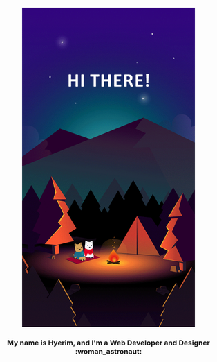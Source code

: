 <!-- # Hi there 👋 -->

<p align="center">
  <img width="400px" height="auto" src="/img/hello.gif" />
  <h3 align="center">My name is Hyerim, and I'm a Web Developer and Designer :woman_astronaut:</h3>
</p>


<!--
**hyerim511/hyerim511** is a ✨ _special_ ✨ repository because its `README.md` (this file) appears on your GitHub profile.

Here are some ideas to get you started:

- 🔭 I’m currently working on ...
- 🌱 I’m currently learning ...
- 👯 I’m looking to collaborate on ...
- 🤔 I’m looking for help with ...
- 💬 Ask me about ...
- 📫 How to reach me: ...
- 😄 Pronouns: ...
- ⚡ Fun fact: ...
-->
